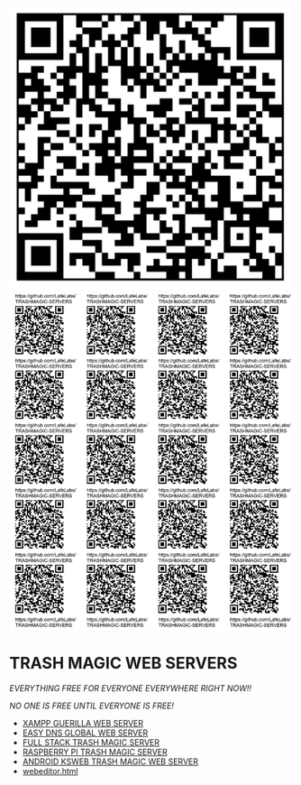 ![](qrcode.png)
![](qrcode-page.png)

# TRASH MAGIC WEB SERVERS

*EVERYTHING FREE FOR EVERYONE EVERYWHERE RIGHT NOW!!*

*NO ONE IS FREE UNTIL EVERYONE IS FREE!*

 - [XAMPP GUERILLA WEB SERVER](XAMPP/)
 - [EASY DNS GLOBAL WEB SERVER](EASYDNS/)
 - [FULL STACK TRASH MAGIC SERVER](TRASH/)
 - [RASPBERRY PI TRASH MAGIC SERVER](PI/)
 - [ANDROID KSWEB TRASH MAGIC WEB SERVER](KSWEB/)
 - [webeditor.html](webeditor.html)



